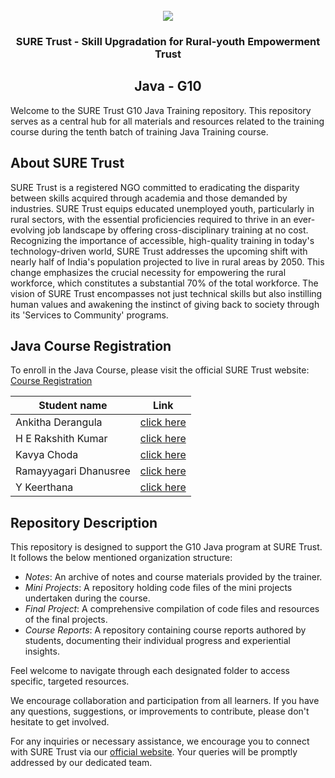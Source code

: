 <!-- PROJECT LOGO -->
<br />

<div align="center">
   <img src='https://user-images.githubusercontent.com/73131499/166115643-d3187f47-d38f-41b2-ae42-5ecbbc60de14.png' />


<h3 align="center">SURE Trust - Skill Upgradation for Rural-youth Empowerment Trust</h3>
  <h2>  Java - G10 </h2>
</div>

Welcome to the SURE Trust G10 Java Training repository. This repository serves as a central hub for all materials and resources related to the training course during the tenth batch of training Java Training course.

## About SURE Trust

SURE Trust is a registered NGO committed to eradicating the disparity between skills acquired through academia and those demanded by industries. SURE Trust equips educated unemployed youth, particularly in rural sectors, with the essential proficiencies required to thrive in an ever-evolving job landscape by offering cross-disciplinary training at no cost. Recognizing the importance of accessible, high-quality training in today's technology-driven world, SURE Trust addresses the upcoming shift with nearly half of India's population projected to live in rural areas by 2050. This change emphasizes the crucial necessity for empowering the rural workforce, which constitutes a substantial 70% of the total workforce. The vision of SURE Trust encompasses not just technical skills but also instilling human values and awakening the instinct of giving back to society through its 'Services to Community' programs. 

## Java Course Registration

To enroll in the Java Course, please visit the official SURE Trust website: [Course Registration](https://suretrustforruralyouth.com/courses/40)

|Student name|Link|
|------------|----|
|Ankitha Derangula|[click here](https://github.com/sure-trust/G10_Java/blob/main/Course%20Reports/Derangula%20Ankitha.md)|
|H E Rakshith Kumar|[click here](https://github.com/sure-trust/G10_Java/blob/main/Course%20Reports/H%20E%20Rakshith%20kumar.md)|
|Kavya Choda|[click here](https://github.com/sure-trust/G10_Java/blob/main/Course%20Reports/kavya%20choda.md)|
|Ramayyagari Dhanusree|[click here](https://github.com/sure-trust/G10_Java/blob/main/Course%20Reports/RAMAYYAGARI%20DHANUSREE.md)|
|Y Keerthana|[click here](https://github.com/sure-trust/G10_Java/blob/main/Course%20Reports/yarraguntla%20keerthana%20reddy.md)|

## Repository Description

This repository is designed to support the G10 Java program at SURE Trust. It follows the below mentioned organization structure:

- *Notes*: An archive of  notes and course materials provided by the trainer.
- *Mini Projects*: A repository holding code files of the mini projects undertaken during the course.
- *Final Project*: A comprehensive compilation of code files and resources of the final projects.
- *Course Reports*: A repository containing course reports authored by students, documenting their individual progress and experiential insights.

Feel welcome to navigate through each designated folder to access specific, targeted resources. 

We encourage collaboration and participation from all learners. If you have any questions, suggestions, or improvements to contribute, please don't hesitate to get involved.

For any inquiries or necessary assistance, we encourage you to connect with SURE Trust via our [official website](https://suretrustforruralyouth.com/). Your queries will be promptly addressed by our dedicated team.
